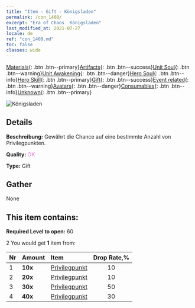 ```yaml
---
title: "Item - Gift - Königsladen"
permalink: /con_1408/
excerpt: "Era of Chaos  Königsladen"
last_modified_at: 2021-07-27
locale: de
ref: "con_1408.md"
toc: false
classes: wide
---
```

 [Materials](/ItemsDE/){: .btn .btn--primary}[Artifacts](/ItemsDE/Artifacts/){: .btn .btn--success}[Unit Soul](/ItemsDE/UnitSoul/){: .btn .btn--warning}[Unit Awakening](/ItemsDE/UnitAwakening/){: .btn .btn--danger}[Hero Soul](/ItemsDE/HeroSoul/){: .btn .btn--info}[Hero Skill](/ItemsDE/HeroSkill/){: .btn .btn--primary}[Gift](/ItemsDE/Gift/){: .btn .btn--success}[Event related](/ItemsDE/Events/){: .btn .btn--warning}[Avatars](/ItemsDE/Avatars/){: .btn .btn--danger}[Consumables](/ItemsDE/Consumables/){: .btn .btn--info}[Unknown](/ItemsDE/Unknown/){: .btn .btn--primary}

 ![Königsladen](/images/t/i_907022.png)

## Details
 **Beschreibung:** Gewährt die Chance auf eine bestimmte Anzahl von Privilegpunkten.

 **Quality:** <span style="color: #DA70D6">OK</span>

 **Type:** Gift

## Gather

  None

## This item contains:

 **Required Level to open:** 60

 2 You would get **1** item  from:

  | Nr | Amount |     Item    | Drop Rate,% |
  |:---|:-------|:------------|:---------:|
  | 1 |  **10x** | [Privilegpunkt](/ItemsDE/con_820/) | 10 | 
  | 2 |  **20x** | [Privilegpunkt](/ItemsDE/con_820/) | 10 | 
  | 3 |  **30x** | [Privilegpunkt](/ItemsDE/con_820/) | 50 | 
  | 4 |  **40x** | [Privilegpunkt](/ItemsDE/con_820/) | 30 | 
